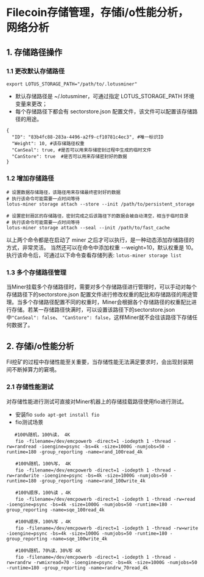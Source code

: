 # Filecoin存储管理，存储i/o性能分析，网络分析
## 1. 存储路径操作
### 1.1  更改默认存储路径
`export LOTUS_STORAGE_PATH="/path/to/.lotusminer"`
- 默认存储路径是 ~/.lotusminer，可通过指定 LOTUS_STORAGE_PATH 环境变量来更改；
- 每个存储路径下都会有 sectorstore.json 配置文件，该文件可以配置该存储路径的用途。
```
{
  "ID": "83b4fc88-283a-4496-a2f9-cf10781c4ec3", #唯一标识ID
  "Weight": 10, #该存储路径权重
  "CanSeal": true, #是否可以用来存储密封过程中生成的临时文件
  "CanStore": true  #是否可以用来存储密封好的数据
}
```
### 1.2 增加存储路径
```
# 设置数据存储路径，该路径用来存储最终密封好的数据
# 执行该命令可能需要一点时间等待
lotus-miner storage attach --store --init /path/to/persistent_storage

# 设置密封扇区的存储路径，密封完成之后该路径下的数据会被自动清空，相当于临时目录
# 执行该命令可能需要一点时间等待
lotus-miner storage attach --seal --init /path/to/fast_cache
```
以上两个命令都是在启动了 miner 之后才可以执行，是一种动态添加存储路径的方式，非常灵活。 当然还可以在命令中添加权重 --weight=10，默认权重是 10。 执行该命令后，可通过以下命令查看存储列表:
`lotus-miner storage list`
### 1.3 多个存储路径管理
当Miner挂载多个存储路径时，需要对多个存储路径进行管理时，可以手动对每个存储路径下的sectorstore.json 配置文件进行修改权重的配比和存储路径的用途管理。当多个存储路径配置不同的权重时，Miner会根据各个存储路径的权重配比进行存储。若某一存储路径快满时，可以设置该路径下的sectorstore.json中`"CanSeal": false`、 `"CanStore": false`，这样Miner就不会往该路径下存储任何数据了。
## 2. 存储i/o性能分析
Fil挖矿的过程中存储性能至关重要，当存储性能无法满足要求时，会出现封装期间不断掉算力的窘境。
### 2.1 存储性能测试
对存储性能进行测试可直接对Miner机器上的存储挂载路径使用fio进行测试。
- 安装fio
`sudo apt-get install fio`
- fio测试场景
```
   #100%随机，100%读， 4K
　　fio -filename=/dev/emcpowerb -direct=1 -iodepth 1 -thread -rw=randread -ioengine=psync -bs=4k -size=1000G -numjobs=50 -runtime=180 -group_reporting -name=rand_100read_4k

　　#100%随机，100%写， 4K
　　fio -filename=/dev/emcpowerb -direct=1 -iodepth 1 -thread -rw=randwrite -ioengine=psync -bs=4k -size=1000G -numjobs=50 -runtime=180 -group_reporting -name=rand_100write_4k

　　#100%顺序，100%读 ，4K
　　fio -filename=/dev/emcpowerb -direct=1 -iodepth 1 -thread -rw=read -ioengine=psync -bs=4k -size=1000G -numjobs=50 -runtime=180 -group_reporting -name=sqe_100read_4k

　　#100%顺序，100%写 ，4K
　　fio -filename=/dev/emcpowerb -direct=1 -iodepth 1 -thread -rw=write -ioengine=psync -bs=4k -size=1000G -numjobs=50 -runtime=180 -group_reporting -name=sqe_100write_4k

　　#100%随机，70%读，30%写 4K
　　fio -filename=/dev/emcpowerb -direct=1 -iodepth 1 -thread -rw=randrw -rwmixread=70 -ioengine=psync -bs=4k -size=1000G -numjobs=50 -runtime=180 -group_reporting -name=randrw_70read_4k
```
